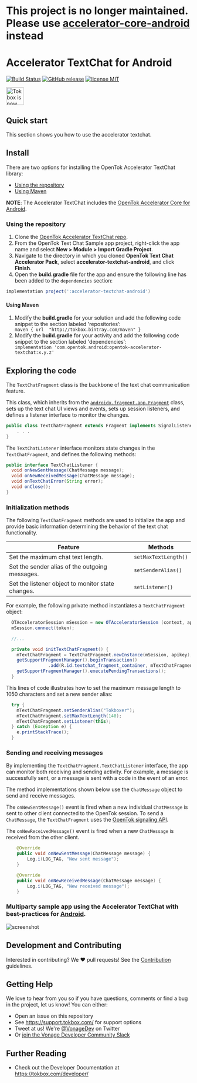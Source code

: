 # This project is no longer maintained. Please use [accelerator-core-android](https://github.com/opentok/accelerator-core-android) instead

# Accelerator TextChat for Android

[![Build Status](https://travis-ci.org/opentok/accelerator-textchat-android.svg?branch=master)](https://travis-ci.org/opentok/accelerator-textchat-android)
[![GitHub release](https://img.shields.io/github/tag/opentok/accelerator-textchat-android.svg)](./README.md)
[![license MIT](https://img.shields.io/github/license/mashape/apistatus.svg)](./.github/LICENSE)

<img src="https://assets.tokbox.com/img/vonage/Vonage_VideoAPI_black.svg" height="48px" alt="Tokbox is now known as Vonage" />

## Quick start

This section shows you how to use the accelerator textchat.

## Install

There are two options for installing the OpenTok Accelerator TextChat library:

- [Using the repository](#using-the-repository)
- [Using Maven](#using-maven)

**NOTE**: The Accelerator TextChat includes the [OpenTok Accelerator Core for Android](https://github.com/opentok/accelerator-core-android).

### Using the repository

1. Clone the [OpenTok Accelerator TextChat repo](https://github.com/opentok/accelerator-textchat-android).
2. From the OpenTok Text Chat Sample app project, right-click the app name and select **New > Module > Import Gradle Project**.
3. Navigate to the directory in which you cloned **OpenTok Text Chat Accelerator Pack**, select **accelerator-textchat-android**, and click **Finish**.
4. Open the **build.gradle** file for the app and ensure the following line has been added to the `dependencies` section:

```gradle
implementation project(':accelerator-textchat-android')
```

#### Using Maven

<ol>

<li>Modify the <b>build.gradle</b> for your solution and add the following code snippet to the section labeled 'repositories’:

<code>
maven { url  "http://tokbox.bintray.com/maven" }
</code>

</li>

<li>Modify the <b>build.gradle</b> for your activity and add the following code snippet to the section labeled 'dependencies’:

<code>
implementation 'com.opentok.android:opentok-accelerator-textchat:x.y.z'
</code>

</li>

</ol>

##  Exploring the code

The `TextChatFragment` class is the backbone of the text chat communication feature.

This class, which inherits from the [`androidx.fragment.app.Fragment`](https://developer.android.com/reference/androidx/fragment/app/Fragment) class, sets up the text chat UI views and events, sets up session listeners, and defines a listener interface to monitor the changes.

```java
public class TextChatFragment extends Fragment implements SignalListener {
    . . .
}
```

The `TextChatListener` interface monitors state changes in the `TextChatFragment`, and defines the following methods:

```java
public interface TextChatListener {
  void onNewSentMessage(ChatMessage message);
  void onNewReceivedMessage(ChatMessage message);
  void onTextChatError(String error);
  void onClose();
}
```

### Initialization methods

The following `TextChatFragment` methods are used to initialize the app and provide basic information determining the behavior of the text chat functionality.

| Feature                                           | Methods              |
| ------------------------------------------------- | -------------------- |
| Set the maximum chat text length.                 | `setMaxTextLength()` |
| Set the sender alias of the outgoing messages.    | `setSenderAlias()`   |
| Set the listener object to monitor state changes. | `setListener()`      |


For example, the following private method instantiates a `TextChatFragment` object:

```java
  OTAcceleratorSession mSession = new OTAcceleratorSession (context, apikey, sessionId);
  mSession.connect(token);

  //...

  private void initTextChatFragment() {
    mTextChatFragment = TextChatFragment.newInstance(mSession, apikey);
    getSupportFragmentManager().beginTransaction()
                .add(R.id.textchat_fragment_container, mTextChatFragment).commit();
    getSupportFragmentManager().executePendingTransactions();    
  }
```

This lines of code illustrates how to set the maximum message length to 1050 characters and set a new sender alias:

```java
  try {
    mTextChatFragment.setSenderAlias("Tokboxer");
    mTextChatFragment.setMaxTextLength(140);
    mTextChatFragment.setListener(this);
  } catch (Exception e) {
    e.printStackTrace();
  }
```

### Sending and receiving messages

By implementing the `TextChatFragment.TextChatListener` interface, the app can monitor both receiving and sending activity. For example, a message is successfully sent, or a message is sent with a code in the event of an error.

The method implementations shown below use the `ChatMessage` object to send and receive messages.

The `onNewSentMessage()` event is fired when a new individual `ChatMessage` is sent to other client connected to the OpenTok session. To send a `ChatMessage`, the `TextChatFragment` uses the [OpenTok signaling API](https://tokbox.com/developer/sdks/android/reference/com/opentok/android/Session.html#sendSignal(java.lang.String,%20java.lang.String)).

The `onNewReceivedMessage()` event is fired when a new `ChatMessage` is received from the other client.

```java
    @Override
    public void onNewSentMessage(ChatMessage message) {
        Log.i(LOG_TAG, "New sent message");
    }

    @Override
    public void onNewReceivedMessage(ChatMessage message) {
        Log.i(LOG_TAG, "New received message");
    }
```

### Multiparty sample app using the Accelerator TextChat with best-practices for [Android](https://github.com/opentok/accelerator-sample-apps-android).

![screenshot](screenshot.png)

## Development and Contributing

Interested in contributing? We :heart: pull requests! See the [Contribution](CONTRIBUTING.md) guidelines.

## Getting Help

We love to hear from you so if you have questions, comments or find a bug in the project, let us know! You can either:

- Open an issue on this repository
- See <https://support.tokbox.com/> for support options
- Tweet at us! We're [@VonageDev](https://twitter.com/VonageDev) on Twitter
- Or [join the Vonage Developer Community Slack](https://developer.nexmo.com/community/slack)

## Further Reading

- Check out the Developer Documentation at <https://tokbox.com/developer/>
